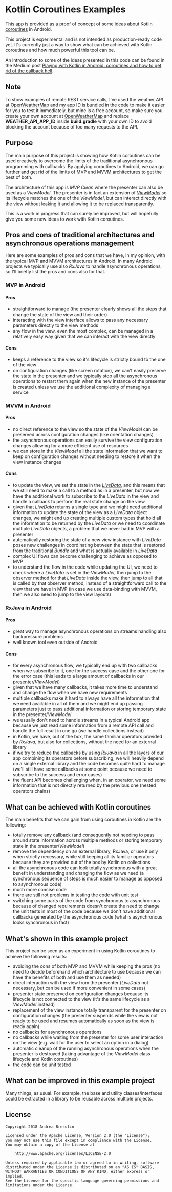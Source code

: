 # Kotlin Coroutines Examples

This app is provided as a proof of concept of some ideas about [Kotlin coroutines](https://kotlinlang.org/docs/reference/coroutines.html) in Android.

This project is experimental and is not intended as production-ready code yet. It's currently just a way to show what can be achieved with Kotlin coroutines and how much powerful this tool can be.

An introduction to some of the ideas presented in this code can be found in the Medium post [Playing with Kotlin in Android: coroutines and how to get rid of the callback hell](https://medium.com/@andrea.bresolin/playing-with-kotlin-in-android-coroutines-and-how-to-get-rid-of-the-callback-hell-a96e817c108b).

## Note

To show examples of remote REST service calls, I’ve used the weather API at [OpenWeatherMap](https://openweathermap.org/api) and my app ID is bundled in the code to make it easier for you to test it immediately, but mine is a free account, so make sure you create your own account at [OpenWeatherMap](https://openweathermap.org/api) and replace **WEATHER_API_APP_ID** inside **build.gradle** with your own ID to avoid blocking the account because of too many requests to the API.

## Purpose

The main purpose of this project is showing how Kotlin coroutines can be used creatively to overcome the limits of the traditional asynchronous programming with callbacks. By applying coroutines to Android, we can go further and get rid of the limits of MVP and MVVM architectures to get the best of both.

The architecture of this app is _MVP Clean_ where the presenter can also be used as a _ViewModel_. The presenter is in fact an extension of [_ViewModel_](https://developer.android.com/topic/libraries/architecture/viewmodel.html) so its lifecycle matches the one of the _ViewModel_, but can interact directly with the view without leaking it and allowing it to be replaced transparently.

This is a work in progress that can surely be improved, but will hopefully give you some new ideas to work with Kotlin coroutines.

## Pros and cons of traditional architectures and asynchronous operations management

Here are some examples of pros and cons that we have, in my opinion, with the typical MVP and MVVM architectures in Android. In many Android projects we typically use also _RxJava_ to handle asynchronous operations, so I'll briefly list the pros and cons also for that.

### MVP in Android

#### Pros

- straightforward to manage (the presenter clearly shows all the steps that change the state of the view and their order)
- interacting with the view interface allows to pass any necessary parameters directly to the view methods
- any flow in the view, even the most complex, can be managed in a relatively easy way given that we can interact with the view directly

#### Cons

- keeps a reference to the view so it's lifecycle is strictly bound to the one of the view
- on configuration changes (like screen rotation), we can't easily preserve the state in the presenter and we typically stop all the asynchronous operations to restart them again when the new instance of the presenter is created unless we use the additional complexity of managing a service

### MVVM in Android

#### Pros

- no direct reference to the view so the state of the _ViewModel_ can be preserved across configuration changes (like orientation changes)
- the asynchronous operations can easily survive the view configuration changes allowing for a more efficient use of resources
- we can store in the _ViewModel_ all the state information that we want to keep on configuration changes without needing to restore it when the view instance changes

#### Cons

- to update the view, we set the state in the [_LiveData_](https://developer.android.com/topic/libraries/architecture/livedata.html), and this means that we still need to make a call to a method as in a presenter, but now we have the additional work to subscribe to the _LiveData_ in the view and handle a callback to perform the real state change on the view
- given that _LiveData_ returns a single type and we might need additional information to update the state of the view as a _LiveData_ object changes, we might end up creating multiple custom types that hold all the information to be returned by the _LiveData_ or we need to coordinate multiple _LiveData_ objects, a problem that we never had in MVP with a presenter
- automatically restoring the state of a new view instance with _LiveData_ poses new challenges in coordinating between the state that is restored from the traditional _Bundle_ and what is actually available in _LiveData_
- complex UI flows can become challenging to achieve as opposed to MVP
- to understand the flow in the code while updating the UI, we need to check where a _LiveData_ is set in the _ViewModel_, then jump to the observer method for that _LiveData_ inside the view, then jump to all that is called by that observer method, instead of a straightforward call to the view that we have in MVP (in case we use data-binding with MVVM, then we also need to jump to the view layouts)

### RxJava in Android

#### Pros

- great way to manage asynchronous operations on streams handling also backpressure problems
- well known tool even outside of Android

#### Cons

- for every asynchronous flow, we typically end up with two callbacks when we subscribe to it, one for the success case and the other one for the error case (this leads to a large amount of callbacks in our presenter/_ViewModel_)
- given that we have many callbacks, it takes more time to understand and change the flow when we have new requirements
- multiple callbacks make it hard to always have all the information that we need available in all of them and we might end up passing parameters just to pass additional information or storing temporary state in the presenter/_ViewModel_
- we usually don't need to handle streams in a typical Android app because we just read some information from a remote API call and handle the full result in one go (we handle collections instead)
- in Kotlin, we have, out of the box, the same familiar operators provided by _RxJava_, but also for collections, without the need for an external library
- if we try to reduce the callbacks by using _RxJava_ in all the layers of our app combining its operators before subscribing, we will heavily depend on a single external library and the code becomes quite hard to manage (we'll still have some callbacks at some point because we need to subscribe to the success and error cases)
- the fluent API becomes challenging when, in an operator, we need some information that is not directly returned by the previous one (nested operators chains)

## What can be achieved with Kotlin coroutines

The main benefits that we can gain from using coroutines in Kotlin are the following:

- totally remove any callback (and consequently not needing to pass around state information across multiple methods or storing temporary state in the presenter/_ViewModel_)
- remove the dependency on an external library, RxJava, or use it only when strictly necessary, while still keeping all its familiar operators because they are provided out of the box by Kotlin on collections
- all the asynchronous code can look totally synchronous with a great benefit in understanding and changing the flow as we need (a synchronous sequence of steps is much easier to manage as opposed to asynchronous code)
- much more concise code
- there are still not problems in testing the code with unit test
- switching some parts of the code from synchronous to asynchronous because of changed requirements doesn't create the need to change the unit tests in most of the code because we don't have additional callbacks generated by the asynchronous code (what is asynchronous looks synchronous in fact)

## What's shown in this example project

This project can be seen as an experiment in using Kotlin coroutines to achieve the following results:

- avoiding the cons of both MVP and MVVM while keeping the pros (no need to decide beforehand which architecture to use because we can have the benefits of both and use them as needed)
- direct interaction with the view from the presenter (_LiveData_ not necessary, but can be used if more convenient in some cases)
- presenter state preserved on configuration changes because its lifecycle is not connected to the view (it's the same lifecycle as a _ViewModel_ instead)
- replacement of the view instance totally transparent for the presenter on configuration changes (the presenter suspends while the view is not ready to be used and resumes automatically as soon as the view is ready again)
- no callbacks for asynchronous operations
- no callbacks while waiting from the presenter for some user interaction on the view (e.g. wait for the user to select an option in a dialog)
- automatic cleanup of the running asynchronous operations when the presenter is destroyed (taking advantage of the _ViewModel_ class lifecycle and Kotlin coroutines)
- the code can be unit tested

## What can be improved in this example project

Many things, as usual. For example, the base and utility classes/interfaces could be extracted in a library to be reusable across multiple projects.

## License

```
Copyright 2018 Andrea Bresolin

Licensed under the Apache License, Version 2.0 (the "License");
you may not use this file except in compliance with the License.
You may obtain a copy of the License at

    http://www.apache.org/licenses/LICENSE-2.0

Unless required by applicable law or agreed to in writing, software
distributed under the License is distributed on an "AS IS" BASIS,
WITHOUT WARRANTIES OR CONDITIONS OF ANY KIND, either express or implied.
See the License for the specific language governing permissions and
limitations under the License.
```